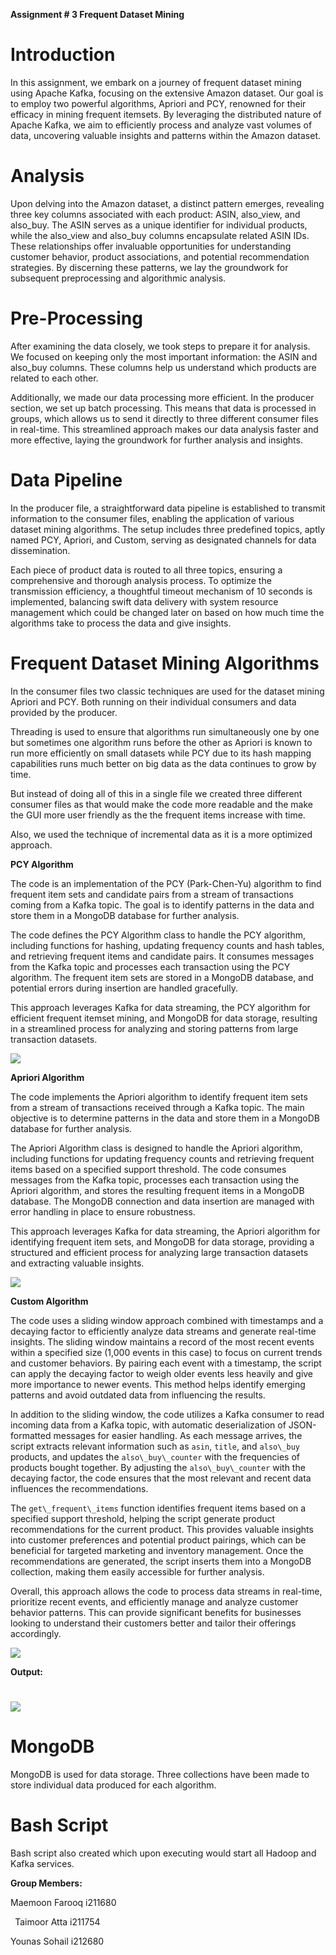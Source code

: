 ﻿**Assignment # 3 Frequent      Dataset Mining**

# **Introduction**

In this assignment, we embark on a journey of frequent dataset mining using Apache Kafka, focusing on the extensive Amazon dataset. Our goal is to employ two powerful algorithms, Apriori and PCY, renowned for their efficacy in mining frequent itemsets. By leveraging the distributed nature of Apache Kafka, we aim to efficiently process and analyze vast volumes of data, uncovering valuable insights and patterns within the Amazon dataset.

# **Analysis**

Upon delving into the Amazon dataset, a distinct pattern emerges, revealing three key columns associated with each product: ASIN, also\_view, and also\_buy. The ASIN serves as a unique identifier for individual products, while the also\_view and also\_buy columns encapsulate related ASIN IDs. These relationships offer invaluable opportunities for understanding customer behavior, product associations, and potential recommendation strategies. By discerning these patterns, we lay the groundwork for subsequent preprocessing and algorithmic analysis.



# **Pre-Processing**

After examining the data closely, we took steps to prepare it for analysis. We focused on keeping only the most important information: the ASIN and also\_buy columns. These columns help us understand which products are related to each other.

Additionally, we made our data processing more efficient. In the producer section, we set up batch processing. This means that data is processed in groups, which allows us to send it directly to three different consumer files in real-time. This streamlined approach makes our data analysis faster and more effective, laying the groundwork for further analysis and insights.



# **Data Pipeline**

In the producer file, a straightforward data pipeline is established to transmit information to the consumer files, enabling the application of various dataset mining algorithms. The setup includes three predefined topics, aptly named PCY, Apriori, and Custom, serving as designated channels for data dissemination.

Each piece of product data is routed to all three topics, ensuring a comprehensive and thorough analysis process. To optimize the transmission efficiency, a thoughtful timeout mechanism of 10 seconds is implemented, balancing swift data delivery with system resource management which could be changed later on based on how much time the algorithms take to process the data and give insights.


# **Frequent Dataset Mining Algorithms**

In the consumer files two classic techniques are used for the dataset mining Apriori and PCY. Both running on their individual consumers and data provided by the producer.

Threading is used to ensure that algorithms run simultaneously one by one but sometimes one algorithm runs before the other as Apriori is known to run more efficiently on small datasets while PCY due to its hash mapping capabilities runs much better on big data as the data continues to grow by time.

But instead of doing all of this in a single file we created three different consumer files as that would make the code more readable and the make the GUI more user friendly as the the frequent items increase with time.

Also, we used the technique of incremental data as it is a more optimized approach.


**PCY Algorithm**

The code is an implementation of the PCY (Park-Chen-Yu) algorithm to find frequent item sets and candidate pairs from a stream of transactions coming from a Kafka topic. The goal is to identify patterns in the data and store them in a MongoDB database for further analysis.

The code defines the PCY Algorithm class to handle the PCY algorithm, including functions for hashing, updating frequency counts and hash tables, and retrieving frequent items and candidate pairs. It consumes messages from the Kafka topic and processes each transaction using the PCY algorithm. The frequent item sets are stored in a MongoDB database, and potential errors during insertion are handled gracefully.

This approach leverages Kafka for data streaming, the PCY algorithm for efficient frequent itemset mining, and MongoDB for data storage, resulting in a streamlined process for analyzing and storing patterns from large transaction datasets.


![](Aspose.Words.e21d313a-ba46-42bb-aab2-ac4a37fe1ad3.001.png)



**Apriori Algorithm**

The code implements the Apriori algorithm to identify frequent item sets from a stream of transactions received through a Kafka topic. The main objective is to determine patterns in the data and store them in a MongoDB database for further analysis.

The Apriori Algorithm class is designed to handle the Apriori algorithm, including functions for updating frequency counts and retrieving frequent items based on a specified support threshold. The code consumes messages from the Kafka topic, processes each transaction using the Apriori algorithm, and stores the resulting frequent items in a MongoDB database. The MongoDB connection and data insertion are managed with error handling in place to ensure robustness.

This approach leverages Kafka for data streaming, the Apriori algorithm for identifying frequent item sets, and MongoDB for data storage, providing a structured and efficient process for analyzing large transaction datasets and extracting valuable insights.

![](Aspose.Words.e21d313a-ba46-42bb-aab2-ac4a37fe1ad3.002.png)




 **Custom Algorithm**


 The code uses a sliding window approach combined with timestamps and a decaying factor to efficiently analyze data streams and generate real-time insights. The sliding window maintains a record of the most recent events within a specified size (1,000 events in this case) to focus on current trends and customer behaviors. By pairing each event with a timestamp, the script can apply the decaying factor to weigh older events less heavily and give more importance to newer events. This method helps identify emerging patterns and avoid outdated data from influencing the results.

 In addition to the sliding window, the code utilizes a Kafka consumer to read incoming data from a Kafka topic, with automatic deserialization of JSON-formatted messages for easier handling. As each message arrives, the script extracts relevant information such as `asin`, `title`, and `also\_buy` products, and updates the `also\_buy\_counter` with the frequencies of products bought together. By adjusting the `also\_buy\_counter` with the decaying factor, the code ensures that the most relevant and recent data influences the recommendations.

 The `get\_frequent\_items` function identifies frequent items based on a specified support threshold, helping the script generate product recommendations for the current product. This provides valuable insights into customer preferences and potential product pairings, which can be beneficial for targeted marketing and inventory management. Once the recommendations are generated, the script inserts them into a MongoDB collection, making them easily accessible for further analysis.

 Overall, this approach allows the code to process data streams in real-time, prioritize recent events, and efficiently manage and analyze customer behavior patterns. This can provide significant benefits for businesses looking to understand their customers better and tailor their offerings accordingly.


 ![](Aspose.Words.e21d313a-ba46-42bb-aab2-ac4a37fe1ad3.003.png)

**Output:**

![](Aspose.Words.e21d313a-ba46-42bb-aab2-ac4a37fe1ad3.004.png)
================================================================

# **MongoDB**

MongoDB is used for data storage. Three collections have been made to store individual data produced for each algorithm.

# **Bash Script**
Bash script also created which upon executing would start all Hadoop and Kafka services.


**Group Members:**

Maemoon Farooq i211680

` `Taimoor Atta i211754

Younas Sohail i212680
